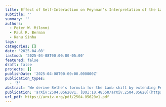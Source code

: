 ```yaml
---
title: Effect of Self-Interaction on Feynman's Interpretation of the Lamb Shift
subtitle: ''
summary: ''
authors:
  - Peter W. Milonni
  - Paul R. Berman
  - Kanu Sinha
tags:
categories: []
date: '2025-04-08'
lastmod: '2025-04-08T00:00:00-05:00'
featured: false
draft: false
projects: []
publishDate: '2025-04-08T00:00:00.000000Z'
publication_types:
  - '3'
abstract: "We derive Bethe's formula for the Lamb shift by extending Feynman's suggestion that the shift could be interpreted as the change, due to the presence of the atom, in electromagnetic field energy. This approach is based on measurable quantities such as a refractive index but has a contribution from virtual photon absorption which is effectively eliminated by a high-energy cutoff in the nonrelativistic theory. We show that this unphysical contribution is cancelled when a self-interaction energy is included in Feynman's argument."
publication: 'arXiv:2504.05620v1. [DOI:10.48550/arXiv.2504.05620](https://doi.org/10.48550/arXiv.2504.05620)'
url_pdf: https://arxiv.org/pdf/2504.05620v1.pdf
---
```

